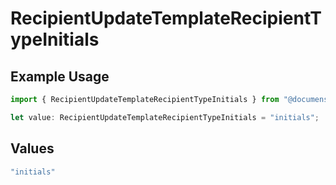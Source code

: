 # RecipientUpdateTemplateRecipientTypeInitials

## Example Usage

```typescript
import { RecipientUpdateTemplateRecipientTypeInitials } from "@documenso/sdk-typescript/models/operations";

let value: RecipientUpdateTemplateRecipientTypeInitials = "initials";
```

## Values

```typescript
"initials"
```